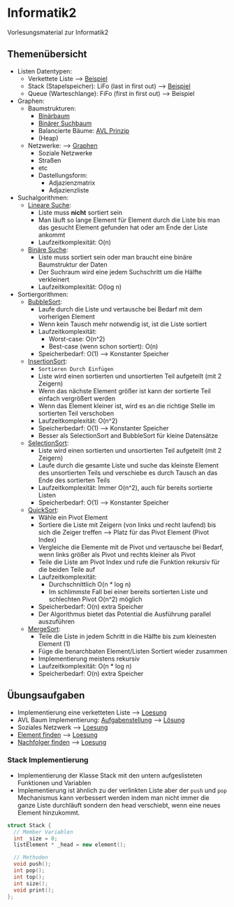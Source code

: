# Informatik2
Vorlesungsmaterial zur Informatik2


## Themenübersicht
- Listen Datentypen:
  - Verkettete Liste --> [Beispiel](https://github.com/TEL21D/Informatik2/blob/main/Vorlesungsmaterial/22-03-30/linkedList.cpp)
  - Stack (Stapelspeicher): LiFo (last in first out) --> [Beispiel](https://github.com/TEL21D/Informatik2/blob/main/Uebungsaufgaben/ListenStrukturen/stack.cpp)
  - Queue (Warteschlange): FiFo (first in first out) --> Beispiel
- Graphen:
  - Baumstrukturen:
    - [Binärbaum](https://www.programiz.com/dsa/binary-tree)
    - [Binärer Suchbaum](https://www.programiz.com/dsa/binary-search-tree)
    - Balancierte Bäume: [AVL Prinzip](https://www.programiz.com/dsa/avl-tree)
    - (Heap)
  - Netzwerke: --> [Graphen](https://www.programiz.com/dsa/graph)
    - Soziale Netzwerke
    - Straßen
    - etc
    - Dastellungsform:
      - Adjazienzmatrix
      - Adjazienzliste
- Suchalgorithmen:
  - [Lineare Suche](https://www.geeksforgeeks.org/linear-search/):
    - Liste muss **nicht** sortiert sein
    - Man läuft so lange Element für Element durch die Liste bis man das gesucht Element gefunden hat oder am Ende der Liste ankommt
    - Laufzeitkomplexität: O(n)
  - [Binäre Suche](https://www.geeksforgeeks.org/binary-search/):
    - Liste muss sortiert sein oder man braucht eine binäre Baumstruktur der Daten
    - Der Suchraum wird eine jedem Suchschritt um die Hälfte verkleinert
    - Laufzeitkomplexität: O(log n)
- Sortiergorithmen:
  - [BubbleSort](https://www.geeksforgeeks.org/bubble-sort/?ref=lbp):
    - Laufe durch die Liste und vertausche bei Bedarf mit dem vorherigen Element
    - Wenn kein Tausch mehr notwendig ist, ist die Liste sortiert
    - Laufzeitkomplexität:
      - Worst-case: O(n^2)
      - Best-case (wenn schon sortiert): O(n)
    - Speicherbedarf: O(1) --> Konstanter Speicher
  - [InsertionSort](https://www.geeksforgeeks.org/insertion-sort/?ref=leftbar-rightbar):
    - `Sortieren Durch Einfügen`
    - Liste wird einen  sortierten und unsortierten Teil aufgeteilt (mit 2 Zeigern)
    - Wenn das nächste Element größer ist kann der sortierte Teil einfach vergrößert werden
    - Wenn das Element kleiner ist, wird es an die richtige Stelle im sortierten Teil verschoben
    - Laufzeitkomplexität: O(n^2)
    - Speicherbedarf: O(1) --> Konstanter Speicher
    - Besser als SelectionSort and BubbleSort für kleine Datensätze
  - [SelectionSort](https://www.geeksforgeeks.org/selection-sort/):
    - Liste wird einen  sortierten und unsortierten Teil aufgeteilt (mit 2 Zeigern)
    - Laufe durch die gesamte Liste und suche das kleinste Element des unsortierten Teils und verschiebe es durch Tausch an das Ende des sortierten Teils
    - Laufzeitkomplexität: Immer O(n^2), auch für bereits sortierte Listen
    - Speicherbedarf: O(1) --> Konstanter Speicher
  - [QuickSort](https://www.geeksforgeeks.org/quick-sort/?ref=lbp):
    - Wähle ein Pivot Element
    - Sortiere die Liste mit Zeigern (von links und recht laufend) bis sich die Zeiger treffen --> Platz für das Pivot Element (Pivot Index)
    - Vergleiche die Elemente mit de Pivot und vertausche bei Bedarf, wenn links größer als Pivot und rechts kleiner als Pivot
    - Teile die Liste am Pivot Index und rufe die Funktion rekursiv für die beiden Teile auf
    - Laufzeitkomplexität:
      - Durchschnittlich O(n * log n)
      - Im schlimmste Fall bei einer bereits sortierten Liste und schlechten Pivot O(n^2) möglich
    - Speicherbedarf: O(n) extra Speicher
    - Der Algorithmus bietet das Potential die Ausführung parallel auszuführen
  - [MergeSort](https://www.geeksforgeeks.org/merge-sort/):
    - Teile die Liste in jedem Schritt in die Hälfte bis zum kleinesten Element (1)
    - Füge die benarchbaten Element/Listen Sortiert wieder zusammen
    - Implementierung meistens rekursiv
    - Laufzeitkomplexität: O(n * log n)
    - Speicherbedarf: O(n) extra Speicher
## Übungsaufgaben
- Implementierung eine verketteten Liste --> [Loesung](https://github.com/TEL21D/Informatik2/blob/main/Vorlesungsmaterial/22-03-30/linkedList.cpp)
- AVL Baum Implementierung: [Aufgabenstellung](https://github.com/TEL21D/Informatik2/tree/main/Uebungsaufgaben/Bäume/avl-baeume) --> [Lösung](https://github.com/TEL21D/Informatik2/tree/main/Uebungsaufgaben/Bäume/avl-baeume/loesung)
- Soziales Netzwerk --> [Loesung](https://github.com/TEL21D/Informatik2/blob/main/Vorlesungsmaterial/22-05-06-lab/socialNet.cpp)
- [Element finden](https://github.com/TEL21D/Informatik2/tree/main/Uebungsaufgaben/Bäume/element_finden) --> [Loesung](https://github.com/TEL21D/Informatik2/blob/main/Uebungsaufgaben/Bäume/element_finden/element_finden_loesung.cpp)
- [Nachfolger finden](https://github.com/TEL21D/Informatik2/tree/main/Uebungsaufgaben/Bäume/nachfolger_finden) --> [Loesung](https://github.com/TEL21D/Informatik2/blob/main/Uebungsaufgaben/Bäume/nachfolger_finden/nachfolger_finden_loesung.cpp)

### Stack Implementierung
- Implementierung der Klasse Stack mit den untern aufgeslisteten Funktionen und Variablen
- Implementierung ist ähnlich zu der verlinkten Liste aber der `push` und `pop` Mechanismus kann verbessert werden indem man nicht immer die ganze Liste durchläuft sondern den head verschiebt, wenn eine neues Element hinzukommt.
```cpp
struct Stack {
  // Member Variablen
  int _size = 0;
  listElement * _head = new element();

  // Methoden
  void push();
  int pop();
  int top();
  int size();
  void print();
};
```
